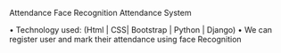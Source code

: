 Attendance Face Recognition Attendance System

• Technology used: (Html | CSS| Bootstrap | Python | Django)
• We can register user and mark their attendance using face Recognition
